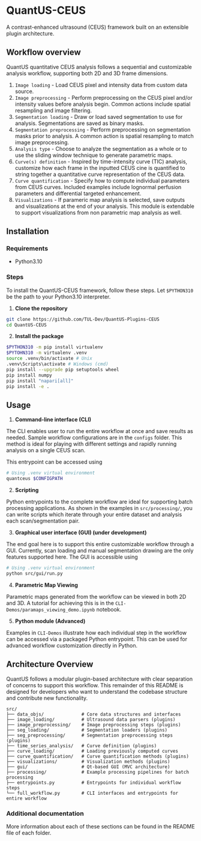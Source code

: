 # QuantUS-CEUS

A contrast-enhanced ultrasound (CEUS) framework built on an extensible plugin architecture.

## Workflow overview

QuantUS quantitative CEUS analysis follows a sequential and customizable analysis workflow, supporting both 2D and 3D frame dimensions.

1. `Image loading` - Load CEUS pixel and intensity data from custom data source.
2. `Image preprocessing` - Perform preprocessing on the CEUS pixel and/or intensity values before analysis begin. Common actions include spatial resampling and image filtering.
3. `Segmentation loading` - Draw or load saved segmentation to use for analysis. Segmentations are saved as binary masks.
4. `Segmentation preprocessing` - Perform preprocessing on segmentation masks prior to analysis. A common action is spatial resampling to match image preprocessing.
5. `Analysis type` - Choose to analyze the segmentation as a whole or to use the sliding window technique to generate parametric maps.
6. `Curve(s) definition` - Inspired by time-intensity curve (TIC) analysis, customize how each frame in the inputted CEUS cine is quantified to string together a quantitative curve representation of the CEUS data.
7. `Curve quantification` - Specify how to compute individual parameters from CEUS curves. Included examples include lognormal perfusion parameters and differential targeted enhancement.
8. `Visualizations` - If parameric map analysis is selected, save outputs and visualizations at the end of your analysis. This module is extendable to support visualizations from non parametric map analysis as well.

## Installation

### Requirements

- Python3.10

### Steps

To install the QuantUS-CEUS framework, follow these steps. Let `$PYTHON310` be the path to your Python3.10 interpreter.

1. **Clone the repository**

```bash
git clone https://github.com/TUL-Dev/QuantUS-Plugins-CEUS
cd QuantUS-CEUS
```

2. **Install the package**

```bash
$PYTHON310 -m pip install virtualenv
$PYTOHN310 -m virtualenv .venv
source .venv/bin/activate # Unix
.venv\Scripts\activate # Windows (cmd)
pip install --upgrade pip setuptools wheel
pip install numpy
pip install "napari[all]"
pip install -e .
```

## Usage

1. **Command-line interface (CLI)**

The CLI enables user to run the entire workflow at once and save results as needed. Sample workflow configurations are in the `configs` folder. This method is ideal for playing with different settings and rapidly running analysis on a single CEUS scan.

This entrypoint can be accessed using

```bash
# Using .venv virtual environment
quantceus $CONFIGPATH
```

2. **Scripting**

Python entrypoints to the complete workflow are ideal for supporting batch processing applications. As shown in the examples in `src/processing/`, you can write scripts which iterate through your entire dataset and analysis each scan/segmentation pair.

3. **Graphical user interface (GUI) (under development)**

The end goal here is to support this entire customizable workflow through a GUI. Currently, scan loading and manual segmentation drawing are the only features supported here. The GUI is accessible using

```bash
# Using .venv virtual environment
python src/gui/run.py
```

4. **Parametric Map Viewing**

Parametric maps generated from the workflow can be viewed in both 2D and 3D. A tutorial for achieving this is in the `CLI-Demos/paramaps_viewing_demo.ipynb` notebook.

5. **Python module (Advanced)**

Examples in `CLI-Demos` illustrate how each individual step in the workflow can be accessed via a packaged Python entrypoint. This can be used for advanced workflow customization directly in Python.

## Architecture Overview

QuantUS follows a modular plugin-based architecture with clear separation of concerns to support this workflow. This remainder of this README is designed for developers who want to understand the codebase structure and contribute new functionality.

```
src/
├── data_objs/              # Core data structures and interfaces
├── image_loading/          # Ultrasound data parsers (plugins)
├── image_preprocessing/    # Image preprocessing steps (plugins)
├── seg_loading/            # Segmentation loaders (plugins)  
├── seg_preprocessing/      # Segmentation preprocessing steps (plugins)
├── time_series_analysis/   # Curve definition (plugins)
├── curve_loading/          # Loading previously computed curves
├── curve_quantification/   # Curve quantification methods (plugins)
├── visualizations/         # Visualization methods (plugins)
├── gui/                    # Qt-based GUI (MVC architecture)
├── processing/             # Example processing pipelines for batch processing
├── entrypoints.py          # Entrypoints for individual workflow steps
└── full_workflow.py        # CLI interfaces and entrypoints for entire workflow
```

### Additional documentation

More information about each of these sections can be found in the README file of each folder.
